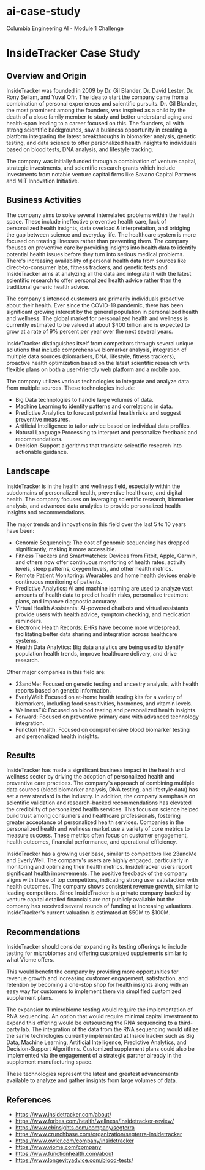 # ai-case-study
Columbia Engineering AI - Module 1 Challenge


# InsideTracker Case Study

## Overview and Origin

InsideTracker was founded in 2009 by Dr. Gil Blander, Dr. David Lester, Dr. Rony Sellam, and Yuval Ofir. The idea to start the company came from a combination of personal experiences and scientific pursuits. Dr. Gil Blander, the most prominent among the founders,  was inspired as a child by the death of a close family member to study and better understand aging and health-span leading to a career focused on this. The founders, all with strong scientific backgrounds, saw a business opportunity in creating a platform integrating the latest breakthroughs in biomarker analysis, genetic testing, and data science to offer personalized health insights to individuals based on blood tests, DNA analysis, and lifestyle tracking. 

The company was initially funded through a combination of venture capital, strategic investments, and scientific research grants which include investments from notable venture capital firms like Savano Capital Partners and MIT Innovation Initiative.


## Business Activities

The company aims to solve several interrelated problems within the health space. These include ineffective preventive health care, lack of personalized health insights, data overload & interpretation, and bridging the gap between science and everyday life. The healthcare system is more focused on treating illnesses rather than preventing them. The company focuses on preventive care by providing insights into health data to identify potential health issues before they turn into serious medical problems. There's increasing availability of personal health data from sources like direct-to-consumer labs, fitness trackers, and genetic tests and InsideTracker aims at analyzing all the data and integrate it with the latest scientific research to offer personalized health advice rather than the traditional generic health advice. 

The company's intended customers are primarily individuals proactive about their health. Ever since the COVID-19 pandemic, there has been significant growing interest by the general population in personalized health and wellness. The global market for personalized health and wellness is currently estimated to be valued at about $400  billion and is expected to grow at a rate of 9% percent per year over the next several years.

InsideTracker distinguishes itself from competitors through several unique solutions that include comprehensive biomarker analysis, integration of multiple data sources (biomarkers, DNA, lifestyle, fitness trackers), proactive health optimization based on the latest scientific research with flexible plans on both a user-friendly web platform and a mobile app.

The company utilizes various technologies to integrate and analyze data from multiple sources. These technologies include:

-	Big Data technologies to handle large volumes of data.
-	Machine Learning to identify patterns and correlations in data.
- Predictive Analytics to forecast potential health risks and suggest preventive measures.
- Artificial Intelligence to tailor advice based on individual data profiles.
- Natural Language Processing to interpret and personalize feedback and recommendations.
- Decision-Support algorithms that translate scientific research into actionable guidance. 


## Landscape

InsideTracker is in the health and wellness field, especially within the subdomains of personalized health, preventive healthcare, and digital health. The company focuses on leveraging scientific research, biomarker analysis, and advanced data analytics to provide personalized health insights and recommendations. 

The major trends and innovations in this field over the last 5 to 10 years have been:

- Genomic Sequencing: The cost of genomic sequencing has dropped significantly, making it more accessible.
- Fitness Trackers and Smartwatches: Devices from Fitbit, Apple, Garmin, and others now offer continuous monitoring of health rates, activity levels, sleep patterns, oxygen levels, and other health metrics.
- Remote Patient Monitoring: Wearables and home health devices enable continuous monitoring of patients.
- Predictive Analytics: AI and machine learning are used to analyze vast amounts of health data to predict health risks, personalize treatment plans, and improve diagnostic accuracy.
- Virtual Health Assistants: AI-powered chatbots and virtual assistants provide users with health advice, symptom checking, and medication reminders.
- Electronic Health Records: EHRs have become more widespread, facilitating better data sharing and integration across healthcare systems.
- Health Data Analytics: Big data analytics are being used to identify population health trends, improve healthcare delivery, and drive research.

Other major companies in this field are:

- 23andMe: Focused on genetic testing and ancestry analysis, with health reports based on genetic information.
- EverlyWell: Focused on at-home health testing kits for a variety of biomarkers, including food sensitivities, hormones, and vitamin levels.
- WellnessFX: Focused on blood testing and personalized health insights.
- Forward: Focused on preventive primary care with advanced technology integration.
- Function Health: Focused on comprehensive blood biomarker testing and personalized health insights.


## Results

InsideTracker has made a significant business impact in the health and wellness sector by driving the adoption of personalized health and preventive care practices. The company's approach of combining multiple data sources (blood biomarker analysis, DNA testing, and lifestyle data) has set a new standard in the industry. In addition, the company's emphasis on scientific validation and research-backed recommendations has elevated the credibility of personalized health services. This focus on science helped build trust among consumers and healthcare professionals, fostering greater acceptance of personalized health services.
Companies in the personalized health and wellness market use a variety of core metrics to measure success. These metrics often focus on customer engagement, health outcomes, financial performance, and operational efficiency. 

InsideTracker has a growing user base, similar to competitors like 23andMe and EverlyWell. The company's users are highly engaged, particularly in monitoring and optimizing their health metrics. InsideTracker users report significant health improvements. The positive feedback of the company aligns with those of top competitors, indicating strong user satisfaction with health outcomes. The company shows consistent revenue growth, similar to leading competitors. Since InsideTracker is a private company backed by venture capital detailed financials are not publicly available but the company has received several rounds of funding at increasing valuations. InsideTracker's current valuation is estimated at $50M to $100M. 


## Recommendations

InsideTracker should consider expanding its testing offerings to include testing for microbiomes and offering customized supplements similar to what Viome offers.

This would benefit the company by providing more opportunities for revenue growth and increasing customer engagement, satisfaction, and retention by becoming a one-stop shop for health insights along with an easy way for customers to implement them via simplified customized supplement plans. 

The expansion to microbiome testing would require the implementation of RNA sequencing. An option that would require minimal capital investment to expand this offering would be outsourcing the RNA sequencing to a third-party lab. The integration of the data from the RNA sequencing would utilize the same technologies currently implemented at InsideTracker such as Big Data, Machine Learning, Artificial Intelligence, Predictive Analytics, and Decision-Support Algorithms. Customized supplement plans could also be implemented via the engagement of a strategic partner already in the supplement manufacturing space.  

These technologies represent the latest and greatest advancements available to analyze and gather insights from large volumes of data.


## References
- https://www.insidetracker.com/about/
- https://www.forbes.com/health/wellness/insidetracker-review/
- https://www.cbinsights.com/company/segterra
- https://www.crunchbase.com/organization/segterra-insidetracker
- https://www.owler.com/company/insidetracker
- https://www.viome.com/company
- https://www.functionhealth.com/about
- https://www.longevityadvice.com/blood-tests/
